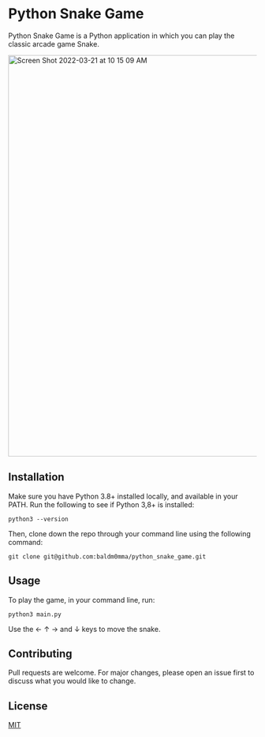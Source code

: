 # Python Snake Game

Python Snake Game is a Python application in which you can play the classic arcade game Snake.


<img width="813" alt="Screen Shot 2022-03-21 at 10 15 09 AM" src="https://user-images.githubusercontent.com/46619047/159304383-f6fdc1f9-4919-44fa-ab8e-3bcc25f3b601.png">

## Installation

Make sure you have Python 3.8+ installed locally, and available in your PATH. Run the following to see if Python 3,8+ is installed:

```
python3 --version
```

Then, clone down the repo through your command line using the following command:

```
git clone git@github.com:baldm0mma/python_snake_game.git
```

## Usage

To play the game, in your command line, run: 

```
python3 main.py
```

Use the &#8592; &#8593; &#8594; and &#8595; keys to move the snake.

## Contributing
Pull requests are welcome. For major changes, please open an issue first to discuss what you would like to change.

## License
[MIT](https://choosealicense.com/licenses/mit/)
